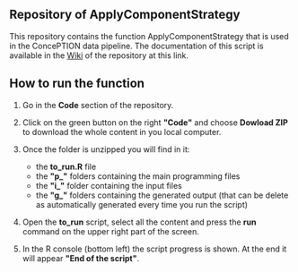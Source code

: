 ## Repository of ApplyComponentStrategy

This repository contains the function ApplyComponentStrategy that is used in the ConcePTION data pipeline. The documentation of this script is available in the [Wiki](https://github.com/ARS-toscana/ApplyComponentStrategy/wiki) of the repository at this link.




## How to run the function

1. Go in the **Code** section of the repository. 

2. Click on the green button on the right **"Code"** and choose **Dowload ZIP** to download the whole content in you local computer.

3. Once the folder is unzipped you will find in it:
   - the **to_run.R** file
   - the **"p_"** folders containing the main programming files
   - the **"i_"** folder containing the input files
   - the **"g_"** folders containing the generated output (that can be delete as automatically generated every time you run the script)

4. Open the **to_run** script, select all the content and press the **run** command on the upper right part of the screen.

5. In the R console (bottom left) the script progress is shown. At the end it will appear **"End of the script"**. 

